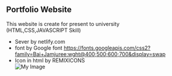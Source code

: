 ## Portfolio Website
This website is create for present to university
<br>(HTML,CSS,JAVASCRIPT Skill)

- Sever by netlify.com
- font by Google font https://fonts.googleapis.com/css2?family=Bai+Jamjuree:wght@400;500;600;700&display=swap
- Icon in html by REMIXICONS 
<br>![My Image]([my-image.jpg](https://github.com/Kkirari/Portfoilio_website/assets/143586575/6f64eea3-a56a-4bf4-9785-5d223279e363))

